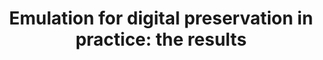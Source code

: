 ---
abstract: null
creators:
- van der Hoeven, Jeffrey
- Verdegem, Remco
- Lohman, Bram
date: null
document_url: https://services.phaidra.univie.ac.at/api/object/o:294514/download
grand_parent: iPRES
institutions: []
keywords:
- beijing
landing_page_url: https://phaidra.univie.ac.at/o:294514
language: eng
layout: publication
license: CC BY-SA 3.0 AT
notes_url: null
parent: iPRES 2007
publication_type: presentation
size: 996879
slides_url: null
source_name: iPRES
title: 'Emulation for digital preservation in practice: the results'
year: 2007
---